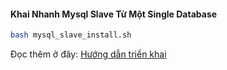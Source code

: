 #### Khai Nhanh Mysql Slave Từ Một Single Database

```sh
bash mysql_slave_install.sh

```

Đọc thêm ở đây: [Hướng dẫn triển khai](https://blog.manhtuong.net/trien-khai-nhanh-redis-cluster-tu-single-redis/)